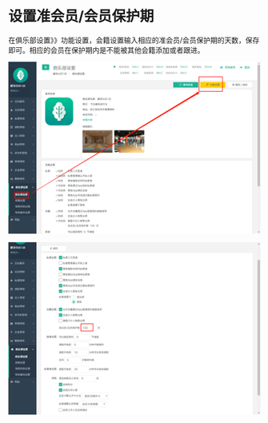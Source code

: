 # 设置准会员/会员保护期

在俱乐部设置》》功能设置，会籍设置输入相应的准会员/会员保护期的天数，保存即可。相应的会员在保护期内是不能被其他会籍添加或者跟进。

![](../.gitbook/assets/bao-hu-qi-1.png)

![](../.gitbook/assets/bao-hu-qi-2.png)

